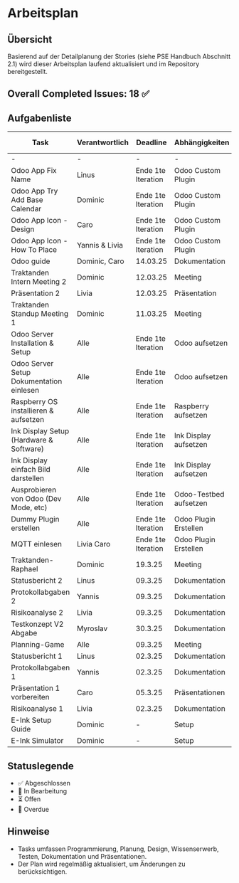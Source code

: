 # Arbeitsplan

## Übersicht
Basierend auf der Detailplanung der Stories (siehe PSE Handbuch Abschnitt 2.1) wird dieser Arbeitsplan laufend aktualisiert und im Repository bereitgestellt.

## Overall Completed Issues: 18 ✅

## Aufgabenliste
| Task | Verantwortlich | Deadline | Abhängigkeiten | Geschätzter Zeitaufwand | Status |
|------|--------------|----------|---------------|--------|--------|
| - | - | - | - | - | - |
| Odoo App Fix Name | Linus | Ende 1te Iteration | Odoo Custom Plugin | 30min | ✅ |
| Odoo App Try Add Base Calendar | Dominic | Ende 1te Iteration | Odoo Custom Plugin | - | 🔄 |
| Odoo App Icon - Design | Caro | Ende 1te Iteration | Odoo Custom Plugin | - | ⏳ |
| Odoo App Icon - How To Place | Yannis & Livia | Ende 1te Iteration | Odoo Custom Plugin | - | ⏳ |
| Odoo guide | Dominic, Caro | 14.03.25 | Dokumentation | 2h | ✅ |
| Traktanden Intern Meeting 2 | Dominic | 12.03.25 | Meeting | 30min | ✅ |
| Präsentation 2 | Livia | 12.03.25 | Präsentation | 5h | ✅ |
| Traktanden Standup Meeting 1 | Dominic | 11.03.25 | Meeting | 30min | ✅ |
| Odoo Server Installation & Setup | Alle | Ende 1te Iteration | Odoo aufsetzen | 1.5h | ✅ |
| Odoo Server Setup Dokumentation einlesen | Alle | Ende 1te Iteration | Odoo aufsetzen | 3h | ✅ |
| Raspberry OS installieren & aufsetzen | Alle | Ende 1te Iteration | Raspberry aufsetzen | 2h | ✅ |
| Ink Display Setup (Hardware & Software) | Alle | Ende 1te Iteration | Ink Display aufsetzen | 4h | 🔄 |
| Ink Display einfach Bild darstellen | Alle | Ende 1te Iteration | Ink Display aufsetzen | 3h | 🔄 |
| Ausprobieren von Odoo (Dev Mode, etc) | Alle | Ende 1te Iteration | Odoo-Testbed aufsetzen | 4h | 🔄 |
| Dummy Plugin erstellen | Alle | Ende 1te Iteration | Odoo Plugin Erstellen | 5h | ✅ |
| MQTT einlesen | Livia Caro | Ende 1te Iteration | Odoo Plugin Erstellen | 2h | 🔄 |
| Traktanden-Raphael | Dominic | 19.3.25 | Meeting | 30min | 🔄 |
| Statusbericht 2 | Linus | 09.3.25 | Dokumentation | 30min | ✅ |
| Protokollabgaben 2 | Yannis | 09.3.25 | Dokumentation | - | ✅ |
| Risikoanalyse 2 | Livia | 09.3.25 | Dokumentation | 30 min | ✅ |
| Testkonzept V2 Abgabe | Myroslav | 30.3.25 | Dokumentation | - | ⏳ |
| Planning-Game | Alle | 09.3.25 | Meeting | 2.5h | ✅ |
| Statusbericht 1 | Linus | 02.3.25 | Dokumentation | 30min | ✅ |
| Protokollabgaben 1 | Yannis | 02.3.25 | Dokumentation | - | ✅ |
| Präsentation 1 vorbereiten | Caro | 05.3.25 | Präsentationen | 6h | ✅ |
| Risikoanalyse 1 | Livia | 02.3.25 | Dokumentation | 45 min | ✅ |
| E-Ink Setup Guide | Dominic | - | Setup | 1.5h | ✅ |
| E-Ink Simulator | Dominic | - | Setup | 3.5h | ✅ |



## Statuslegende
- ✅ Abgeschlossen
- 🔄 In Bearbeitung
- ⏳ Offen
- 🚨 Overdue

## Hinweise
- Tasks umfassen Programmierung, Planung, Design, Wissenserwerb, Testen, Dokumentation und Präsentationen.
- Der Plan wird regelmäßig aktualisiert, um Änderungen zu berücksichtigen.
